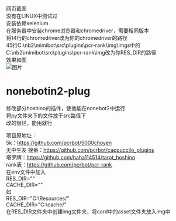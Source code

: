 网页截图  
没有在LINUX中测试过  
安装依赖selenium  
在服务器中安装chrome浏览器和chromedriver，需要相同版本  
将14行的chromedriver改为你的chromedriver的路径  
45行C:\nb2\mimibot\src\plugins\pcr-rank\img\imgs中的C:\nb2\mimibot\src\plugins\pcr-rank\img改为你RES_DIR的路径  
效果如图   
![图片](https://user-images.githubusercontent.com/81564864/134751761-2df7eb04-efa0-4327-8cba-4f6cb593e968.png)  


# nonebotin2-plug  
修改部分hoshino的插件，使他能在nonebot2中运行  
将py文件夹下的文件放于src路径下  
改的很烂，能用就行  

项目原地址：  
5k：https://github.com/pcrbot/5000choyen  
无中生友 搜番：https://github.com/pcrbot/cappuccilo_plugins    
塔罗牌：https://github.com/haha114514/tarot_hoshino  
rank表：https://github.com/pcrbot/pcr-rank  
在env文件中加入  
RES_DIR=""  
CACHE_DIR=""  
如  
RES_DIR="C:\Resources/"  
CACHE_DIR="C:\cache/"  
在RES_DIR文件夹中创建img文件夹，将card中的asset文件夹放入img中  

